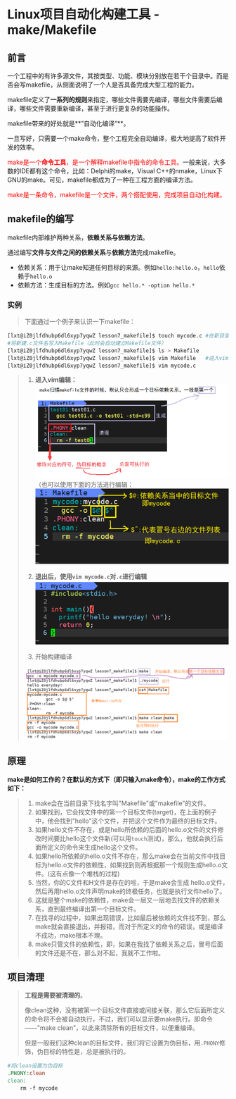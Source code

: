 # Linux项目自动化构建工具 - make/Makefile

## 前言

一个工程中的有许多源文件，其按类型、功能、模块分别放在若干个目录中。而是否会写makefile，从侧面说明了一个人是否具备完成大型工程的能力。

makefile定义了**一系列的规则**来指定，哪些文件需要先编译，哪些文件需要后编译，哪些文件需要重新编译，甚至于进行更复杂的功能操作。

makefile带来的好处就是**”自动化编译“**。

一旦写好，只需要一个make命令，整个工程完全自动编译，极大地提高了软件开发的效率。

<font color="red">make是一个**命令工具**，是一个解释makefile中指令的命令工具。</font>一般来说，大多数的IDE都有这个命令，比如：Delphi的make，Visual C++的nmake，Linux下GNU的make。可见，makefile都成为了一种在工程方面的编译方法。

<font color="red">make是一条命令，makefile是一个文件，两个搭配使用，完成项目自动化构建。</font>

## makefile的编写

makefile内部维护两种关系，**依赖关系与依赖方法**。

通过编写**文件与文件之间的依赖关系**与**依赖方法**完成makefile。

- 依赖关系：用于让make知道任何目标的来源。例如`hello:hello.o`，`hello`依赖于`hello.o`
- 依赖方法：生成目标的方法。例如`gcc hello.* -option hello.*`

### 实例

> 下面通过一个例子来认识一下makefile：

```bash
[lxt@iZ0jlfdhubp6dl6xyp7yqwZ lesson7_makefile]$ touch mycode.c #在新目录下新建一个.c文件
#将新建.c文件名写入Makefile（此时会自动建立Makefile文件）
[lxt@iZ0jlfdhubp6dl6xyp7yqwZ lesson7_makefile]$ ls > Makefile
[lxt@iZ0jlfdhubp6dl6xyp7yqwZ lesson7_makefile]$ vim Makefile   #进入vim对Makefile进行编辑
[lxt@iZ0jlfdhubp6dl6xyp7yqwZ lesson7_makefile]$ vim mycode.c
```
> 1. **进入vim编辑：**
>    ![image-20230417193619632](https://raw.githubusercontent.com/lskjfieh/typora/main/img/202304171936747.png)
>    （也可以使用下面的方法进行编辑：
>    ![image-20230417195319586](https://raw.githubusercontent.com/lskjfieh/typora/main/img/202304171953627.png)
>
> 2. **退出后，使用`vim mycode.c`对`.c`进行编辑**
>     ![image-20230417210615394](https://raw.githubusercontent.com/lskjfieh/typora/main/img/202304172106429.png)
>
> 3. 开始构建编译
>
>   ![image-20230417211705368](https://raw.githubusercontent.com/lskjfieh/typora/main/img/202304172117731.png)
>
> 

## 原理

**make是如何工作的？在默认的方式下（即只输入make命令），make的工作方式如下：**

>1. make会在当前目录下找名字叫"Makefile"或"makefile"的文件。
>2. 如果找到，它会找文件中的第一个目标文件(target)，在上面的例子中，他会找到"hello"这个文件，并把这个文件作为最终的目标文件。
>3. 如果hello文件不存在，或是hello所依赖的后面的hello.o文件的文件修改时间要比hello这个文件新(可以用`touch`测试)，那么，他就会执行后面所定义的命令来生成hello这个文件。
>4. 如果hello所依赖的hello.o文件不存在，那么make会在当前文件中找目标为hello.o文件的依赖性，如果找到则再根据那一个规则生成hello.o文件。(这有点像一个堆栈的过程)
>5. 当然，你的C文件和H文件是存在的啦，于是make会生成 hello.o文件，然后再用hello.o文件声明make的终极任务，也就是执行文件hello了。
>6. 这就是整个make的依赖性，make会一层又一层地去找文件的依赖关系，直到最终编译出第一个目标文件。
>7. 在找寻的过程中，如果出现错误，比如最后被依赖的文件找不到，那么make就会直接退出，并报错，而对于所定义的命令的错误，或是编译不成功，make根本不理。
>8. make只管文件的依赖性，即，如果在我找了依赖关系之后，冒号后面的文件还是不在，那么对不起，我就不工作啦。

## 项目清理

> **工程是需要被清理的**。
>
> 像clean这种，没有被第一个目标文件直接或间接关联，那么它后面所定义的命令将不会被自动执行，不过，我们可以显示要make执行。即命令——"make clean”，以此来清除所有的目标文件，以便重编译。
>
> 但是一般我们这种clean的目标文件，我们将它设置为伪目标，用`.PHONY`修饰，伪目标的特性是，总是被执行的。

```makefile
#将clean设置为伪目标
.PHONY:clean
clean:
	rm -f mycode
```

